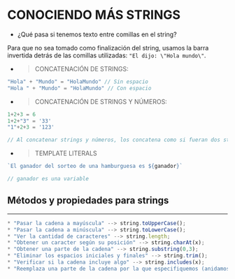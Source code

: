 # **CONOCIENDO MÁS STRINGS**

* ¿Qué pasa si tenemos texto entre comillas en el string?

Para que no sea tomado como finalización del string, usamos la barra invertida detrás de las comillas utilizadas: `"El dijo: \"Hola mundo\"`.

* > CONCATENACIÓN DE STRINGS:
~~~ javascript
"Hola" + "Mundo" = "HolaMundo" // Sin espacio
"Hola " + "Mundo" = "HolaMundo" // Con espacio
~~~

* > CONCATENACIÓN DE STRINGS Y NÚMEROS:

~~~ javascript
1+2+3 = 6
1+2+"3" = '33'
"1"+2+3 = '123'

// Al concatenar strings y números, los concatena como si fueran dos strings.
~~~

* > TEMPLATE LITERALS
~~~ javascript
`El ganador del sorteo de una hamburguesa es ${ganador}`

// ganador es una variable
~~~

## **Métodos y propiedades para strings**
<hr>

~~~ js
* "Pasar la cadena a mayúscula" --> string.toUpperCase();
* "Pasar la cadena a minúscula" --> string.toLowerCase();
* "Ver la cantidad de caracteres" --> string.length;
* "Obtener un caracter según su posición" --> string.charAt(x);
* "Obtener una parte de la cadena" --> string.substring(0,3);
* "Eliminar los espacios iniciales y finales" --> string.trim();
* "Verificar si la cadena incluye algo" --> string.includes(x);
* "Reemplaza una parte de la cadena por la que especifiquemos (anidamos el subtring)" --> string.substring(0,3).replace('Palo', 'Dado'); // Se cambió palo por dado.
~~~